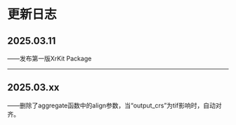 # 更新日志

## 2025.03.11

——发布第一版XrKit Package

---

## 2025.03.xx

——删除了aggregate函数中的align参数，当“output_crs”为tif影响时，自动对齐。
